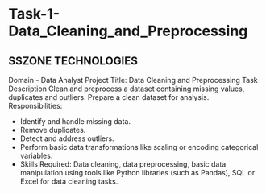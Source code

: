 # Task-1-Data_Cleaning_and_Preprocessing
## SSZONE TECHNOLOGIES
Domain - Data Analyst
Project Title: Data Cleaning and Preprocessing
Task Description
Clean and preprocess a dataset containing missing values, duplicates and
outliers. Prepare a clean dataset for analysis.
Responsibilities:
- Identify and handle missing data.
- Remove duplicates.
- Detect and address outliers.
- Perform basic data transformations like scaling or encoding categorical
variables.
- Skills Required: Data cleaning, data preprocessing, basic data manipulation
using tools like
Python libraries (such as Pandas), SQL or Excel for data
cleaning tasks.
